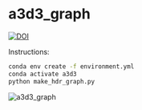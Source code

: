 # a3d3_graph
[![DOI](https://zenodo.org/badge/DOI/10.5281/zenodo.7317426.svg)](https://doi.org/10.5281/zenodo.7317426)

Instructions:
```bash
conda env create -f environment.yml
conda activate a3d3
python make_hdr_graph.py
```

![a3d3_graph](https://user-images.githubusercontent.com/4932543/201560797-3cc4ec45-e2f1-438d-8544-5bbd7c63594b.png)

